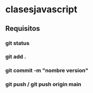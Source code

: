 # clasesjavascript

## Requisitos

### git status
### git add .
### git commit -m "nombre version"
### git push / git push  origin main 
